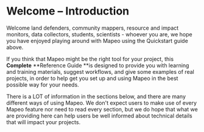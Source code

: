 # Welcome – Introduction

Welcome land defenders, community mappers, resource and impact monitors, data collectors, students, scientists - whoever you are, we hope you have enjoyed playing around with Mapeo using the Quickstart guide above.

If you think that Mapeo might be the right tool for your project, this **Complete** **Reference Guide **is designed to provide you with learning and training materials, suggest workflows, and give some examples of real projects, in order to help get you set up and using Mapeo in the best possible way for your needs.&#x20;

There is a LOT of information in the sections below, and there are many different ways of using Mapeo. We don't expect users to make use of every Mapeo feature nor need to read every section, but we do hope that what we are providing here can help users be well informed about technical details that will impact your projects.

